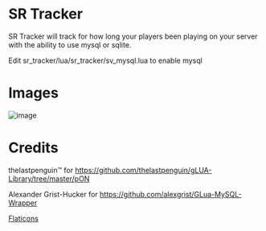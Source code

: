 # SR Tracker

SR Tracker will track for how long your players been playing on your server with the ability to use mysql or sqlite.

Edit sr_tracker/lua/sr_tracker/sv_mysql.lua to enable mysql

# Images
![image](https://i.imgur.com/QicSwc8.jpg "image")

# Credits
thelastpenguin™ for https://github.com/thelastpenguin/gLUA-Library/tree/master/pON

Alexander Grist-Hucker for https://github.com/alexgrist/GLua-MySQL-Wrapper

[Flaticons](https://www.flaticon.com)
